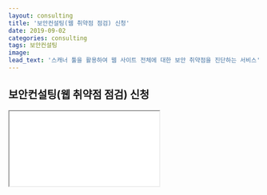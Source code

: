 ```yaml
---
layout: consulting
title: '보안컨설팅(웹 취약점 점검) 신청'
date: 2019-09-02
categories: consulting
tags: 보안컨설팅
image:
lead_text: '스캐너 툴을 활용하여 웹 사이트 전체에 대한 보안 취약점을 진단하는 서비스'
---
```


## 보안컨설팅(웹 취약점 점검) 신청


<iframe src={{site.data.global.consulting}}>로드 중…</iframe>